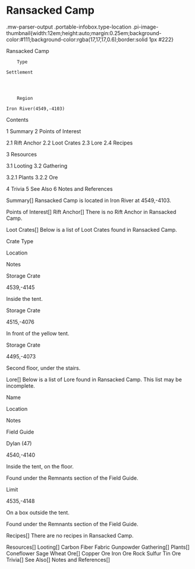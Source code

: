 # Ransacked Camp

.mw-parser-output .portable-infobox.type-location .pi-image-thumbnail{width:12em;height:auto;margin:0.25em;background-color:#111;background-color:rgba(17,17,17,0.6);border:solid 1px #222}

Ransacked Camp

	

	
		Type
	
	Settlement



	
		Region
	
	Iron River(4549,-4103)




Contents

1 Summary
2 Points of Interest

2.1 Rift Anchor
2.2 Loot Crates
2.3 Lore
2.4 Recipes


3 Resources

3.1 Looting
3.2 Gathering

3.2.1 Plants
3.2.2 Ore




4 Trivia
5 See Also
6 Notes and References



Summary[]
Ransacked Camp is located in Iron River at 4549,-4103.

Points of Interest[]
Rift Anchor[]
There is no Rift Anchor in Ransacked Camp.

Loot Crates[]
Below is a list of Loot Crates found in Ransacked Camp.



Crate Type

Location

Notes


Storage Crate

4539,-4145

Inside the tent.


Storage Crate

4515,-4076

In front of the yellow tent.


Storage Crate

4495,-4073

Second floor, under the stairs.


Lore[]
Below is a list of Lore found in Ransacked Camp. This list may be incomplete.



Name

Location

Notes

Field Guide


Dylan (47)

4540,-4140

Inside the tent, on the floor.

Found under the Remnants section of the Field Guide.


Limit

4535,-4148

On a box outside the tent.

Found under the Remnants section of the Field Guide.


Recipes[]
There are no recipes in Ransacked Camp.

Resources[]
Looting[]
Carbon Fiber Fabric
Gunpowder
Gathering[]
Plants[]
Coneflower
Sage
Wheat
Ore[]
Copper Ore
Iron Ore
Rock
Sulfur
Tin Ore
Trivia[]
See Also[]
Notes and References[]
